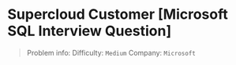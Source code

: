 # Supercloud Customer [Microsoft SQL Interview Question]

> Problem info:
> Difficulty: `Medium`
> Company: `Microsoft`

